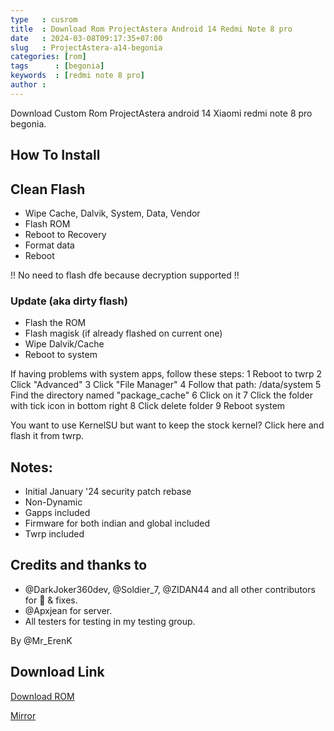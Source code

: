 ```yaml
---
type   : cusrom
title  : Download Rom ProjectAstera Android 14 Redmi Note 8 pro 
date   : 2024-03-08T09:17:35+07:00
slug   : ProjectAstera-a14-begonia
categories: [rom]
tags      : [begonia]
keywords  : [redmi note 8 pro]
author :
---
```


Download Custom Rom ProjectAstera android 14 Xiaomi redmi note 8 pro begonia.

## How To Install
## Clean Flash
- Wipe Cache, Dalvik, System, Data, Vendor
- Flash ROM
- Reboot to Recovery
- Format data
- Reboot

!! No need to flash dfe because decryption supported !!

### Update (aka dirty flash)
- Flash the ROM
- Flash magisk (if already flashed on current one)
- Wipe Dalvik/Cache
- Reboot to system

If having problems with system apps, follow these steps:
1 Reboot to twrp
2 Click "Advanced"
3 Click "File Manager"
4 Follow that path: /data/system
5 Find the directory named "package_cache"
6 Click on it
7 Click the folder with tick icon in bottom right
8 Click delete folder
9 Reboot system

You want to use KernelSU but want to keep the stock kernel? Click here and flash it from twrp.


## Notes:
- Initial January '24 security patch rebase
- Non-Dynamic
- Gapps included
- Firmware for both indian and global included
- Twrp included

## Credits and thanks to
- @DarkJoker360dev, @Soldier_7, @ZIDAN44 and all other contributors for 🌲 & fixes.
- @Apxjean for server.
- All testers for testing in my testing group.

By @Mr_ErenK

## Download Link
[Download ROM](https://sourceforge.net/projects/project-astera/files/downloads/begonia/ProjectAstera-Thurisu-begonia-13.0-20240211-0958-OFFICIAL.zip/download)

[Mirror](https://pixeldrain.com/u/r6Sk5dCp)
